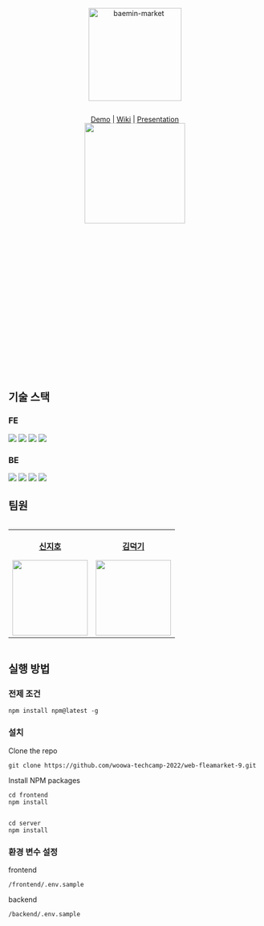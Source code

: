 <div style="display:flex; flex-direction: column; justify-content:center; align-items: center; height: 200px;">
  <p align="center">
    <img width="185" alt="baemin-market" src="https://user-images.githubusercontent.com/60956392/187142708-1cc22b34-dc71-4559-8848-5b93d890050f.png">
  </p>
  <p align="center">
    <a href="https://baemin-market.com">Demo</a>
    |
    <a href="https://github.com/woowa-techcamp-2022/web-fleemarket-04/wiki/">Wiki</a>
    |
    <a href="https://drive.google.com/file/d/1-mz_EyvUKrQPTggFQL54CnSXXplBCkSo/view?usp=sharing">Presentation</a>
  </p>
</div>

<div style="height: 500px;">
<p align="center">
  <img width="200" src="https://user-images.githubusercontent.com/60956392/187144294-87ac0e64-db3b-4660-b2a6-a9042c74c4e9.png">
</p>
</div>

## 기술 스택

### FE

<img src="https://img.shields.io/badge/TypeScript-007ACC?style=for-the-badge&logo=typescript&logoColor=white">
<img src="https://img.shields.io/badge/React-20232A?style=for-the-badge&logo=react&logoColor=61DAFB">
<img src="https://img.shields.io/badge/reactquery-FF4154?style=for-the-badge&logo=reactquery&logoColor=white"/>
<img src="https://img.shields.io/badge/styled--components-DB7093?style=for-the-badge&logo=styled-components&logoColor=white">

### BE

<img src="https://img.shields.io/badge/MySQL-00000F?style=for-the-badge&logo=mysql&logoColor=white">
<img src="https://img.shields.io/badge/nestjs-%23E0234E.svg?style=for-the-badge&logo=nestjs&logoColor=white">
<img src="https://img.shields.io/badge/Amazon_AWS-232F3E?style=for-the-badge&logo=amazon-aws&logoColor=white">
<img src="https://img.shields.io/badge/nginx-009639?style=for-the-badge&logo=nginx&logoColor=white">

## 팀원

<div style="display:flex; justify-content:center; align-items: center">
  <table align="center">
    <th>
      <a href="https://github.com/Zih0">
        <p>신지호</p>
        <img src="https://github.com/Zih0.png" width="150px" />
      </a>
    </th>
    <th>
      <a href="https://github.com/deok2kim">
        <p>김덕기</p>
        <img src="https://github.com/deok2kim.png" width="150px" />
      </a>
    </th>
  </table>
</div>

## 실행 방법

### 전제 조건

```
npm install npm@latest -g
```

### 설치

Clone the repo

```
git clone https://github.com/woowa-techcamp-2022/web-fleamarket-9.git
```

Install NPM packages

```
cd frontend
npm install


cd server
npm install
```

### 환경 변수 설정

frontend

```
/frontend/.env.sample
```

backend

```
/backend/.env.sample
```

